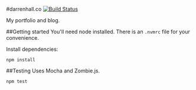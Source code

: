 #darrenhall.co  [![Build Status](https://travis-ci.org/iamdarrenhall/darrenhall.co.svg?branch=master)](https://travis-ci.org/iamdarrenhall/darrenhall.co)

My portfolio and blog.

##Getting started
You'll need node installed. There is an `.nvmrc` file for your convenience.

Install dependencies:

```
npm install
```

##Testing
Uses Mocha and Zombie.js.

```
npm test
```
